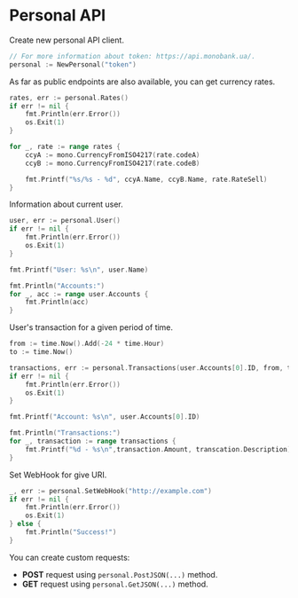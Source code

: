 # Personal API

Create new personal API client.

```go
// For more information about token: https://api.monobank.ua/.
personal := NewPersonal("token")
```

As far as public endpoints are also available, you can get currency rates.

```go
rates, err := personal.Rates()
if err != nil {
    fmt.Println(err.Error())
    os.Exit(1)
}

for _, rate := range rates {
    ccyA := mono.CurrencyFromISO4217(rate.codeA)
    ccyB := mono.CurrencyFromISO4217(rate.codeB)

    fmt.Printf("%s/%s - %d", ccyA.Name, ccyB.Name, rate.RateSell)
}
```

Information about current user.

```go
user, err := personal.User()
if err != nil {
    fmt.Println(err.Error())
    os.Exit(1)
}

fmt.Printf("User: %s\n", user.Name)

fmt.Println("Accounts:")
for _, acc := range user.Accounts {
    fmt.Println(acc)
}
```

User's transaction for a given period of time.

```go
from := time.Now().Add(-24 * time.Hour)
to := time.Now()

transactions, err := personal.Transactions(user.Accounts[0].ID, from, to)
if err != nil {
    fmt.Println(err.Error())
    os.Exit(1)
}

fmt.Printf("Account: %s\n", user.Accounts[0].ID)

fmt.Println("Transactions:")
for _, transaction := range transactions {
    fmt.Printf("%d - %s\n",transaction.Amount, transcation.Description)
}
```

Set WebHook for give URI.

```go
_, err := personal.SetWebHook("http://example.com")
if err != nil {
    fmt.Println(err.Error())
    os.Exit(1)
} else {
    fmt.Println("Success!")
}
```

You can create custom requests:

* **POST** request using `personal.PostJSON(...)` method.
* **GET** request using `personal.GetJSON(...)` method.
